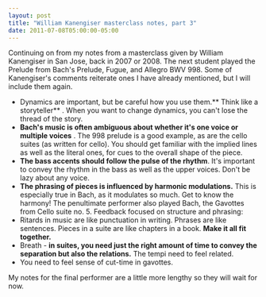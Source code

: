 ```yaml
---
layout: post
title: "William Kanengiser masterclass notes, part 3"
date: 2011-07-08T05:00:00-05:00
---
```


Continuing on from my notes from a masterclass given by William Kanengiser in San Jose, back in 2007 or 2008.
The next student played the Prelude from Bach's Prelude, Fugue, and Allegro BWV 998. Some of Kanengiser's comments reiterate ones I have already mentioned, but I will include them again.

* Dynamics are important, but be careful how you use them.** Think like a storyteller** . When you want to change dynamics, you can't lose the thread of the story. 
* **Bach's music is often ambiguous about whether it's one voice or multiple voices** . The 998 prelude is a good example, as are the cello suites (as written for cello). You should get familiar with the implied lines as well as the literal ones, for cues to the overall shape of the piece.
* **The bass accents should follow the pulse of the rhythm**. It's important to convey the rhythm in the bass as well as the upper voices. Don't be lazy about any voice. 
* **The phrasing of pieces is influenced by harmonic modulations.** This is especially true in Bach, as it modulates so much. Get to know the harmony!
The penultimate performer also played Bach, the Gavottes from Cello suite no. 5. Feedback focused on structure and phrasing:
* Ritards in music are like punctuation in writing. Phrases are like sentences. Pieces in a suite are like chapters in a book. **Make it all fit together.** 
* Breath - **in suites, you need just the right amount of time to convey the separation but also the relations.** The tempi need to feel related. 
* You need to feel sense of cut-time in gavottes.

My notes for the final performer are a little more lengthy so they will wait for now.

